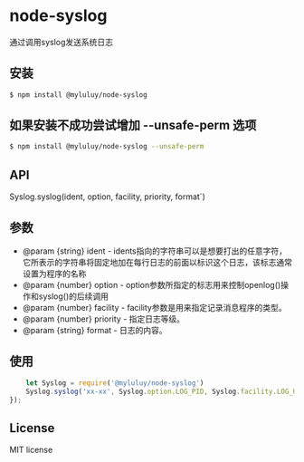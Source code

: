 # node-syslog

通过调用syslog发送系统日志

## 安装 
```bash
$ npm install @myluluy/node-syslog
```
## 如果安装不成功尝试增加 --unsafe-perm 选项
```bash
$ npm install @myluluy/node-syslog --unsafe-perm
```
## API
Syslog.syslog(ident, option, facility, priority, format`)

## 参数
 * @param {string} ident  - idents指向的字符串可以是想要打出的任意字符，它所表示的字符串将固定地加在每行日志的前面以标识这个日志，该标志通常设置为程序的名称
 * @param {number} option - option参数所指定的标志用来控制openlog()操作和syslog()的后续调用
 * @param {number} facility - facility参数是用来指定记录消息程序的类型。
 * @param {number} priority - 指定日志等级。
 * @param {string} format - 日志的内容。

## 使用
```js
    let Syslog = require('@myluluy/node-syslog')
    Syslog.syslog('xx-xx', Syslog.option.LOG_PID, Syslog.facility.LOG_USER, Syslog.priority.LOG_NOTICE, 'log message')
});

```

## License
MIT license
